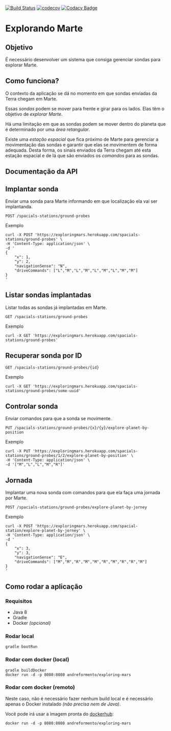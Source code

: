 [![Build Status](https://travis-ci.org/andreformento/exploring-mars.svg?branch=master)](https://travis-ci.org/andreformento/exploring-mars) [![codecov](https://codecov.io/gh/andreformento/exploring-mars/branch/master/graph/badge.svg)](https://codecov.io/gh/andreformento/exploring-mars) [![Codacy Badge](https://api.codacy.com/project/badge/Grade/b205e4b7bc0f440db0b53dbddd563dba)](https://www.codacy.com/app/andreformento/exploring-mars?utm_source=github.com&amp;utm_medium=referral&amp;utm_content=andreformento/exploring-mars&amp;utm_campaign=Badge_Grade)

# Explorando Marte

## Objetivo

É necessário desenvolver um sistema que consiga gerenciar sondas para explorar Marte.

## Como funciona?

O contexto da aplicação se dá no momento em que sondas enviadas da Terra chegam em Marte.

Essas *sondas* podem se mover para frente e girar para os lados. Elas têm o objetivo de *explorar Marte*.

Há uma limitação em que as sondas podem se mover dentro do planeta que é determinado por uma *área retangular*.

Existe uma *estação espacial* que fica próximo de Marte para gerenciar a movimentação das sondas e garantir que elas se movimentem de forma adequada. Desta forma, os sinais enviados da Terra chegam até esta estação espacial e de lá que são enviados os *comandos* para as sondas.

## Documentação da API

## Implantar sonda
Enviar uma sonda para Marte informando em que localização ela vai ser implantanda.
```
POST /spacials-stations/ground-probes
```
Exemplo
```
curl -X POST 'https://exploringmars.herokuapp.com/spacials-stations/ground-probes' \
-H 'Content-Type: application/json' \
-d '
{
    "x": 1,
    "y": 2,
    "navigationSense": "N",
    "driveCommands": ["L","M","L","M","L","M","L","M","M"]
}
'
```

## Listar sondas implantadas
Listar todas as sondas já implantadas em Marte.
```
GET /spacials-stations/ground-probes
```
Exemplo
```
curl -X GET 'https://exploringmars.herokuapp.com/spacials-stations/ground-probes'
```

## Recuperar sonda por ID

```
GET /spacials-stations/ground-probes/{id}
```
Exemplo
```
curl -X GET 'https://exploringmars.herokuapp.com/spacials-stations/ground-probes/some-uuid'
```

## Controlar sonda
Enviar comandos para que a sonda se movimente.
```
PUT /spacials-stations/ground-probes/{x}/{y}/explore-planet-by-position
```
Exemplo
```
curl -X PUT 'https://exploringmars.herokuapp.com/spacials-stations/ground-probes/1/2/explore-planet-by-position' \
-H 'Content-Type: application/json' \
-d '["M","L","L","M","R"]'
```

## Jornada
Implantar uma nova sonda com comandos para que ela faça uma jornada por Marte.
```
POST /spacials-stations/ground-probes/explore-planet-by-jorney
```
Exemplo
```
curl -X POST 'https://exploringmars.herokuapp.com/spacial-station/explore-planet-by-jorney' \
-H 'Content-Type: application/json' \
-d '
{
    "x": 3,
    "y": 3,
    "navigationSense": "E",
    "driveCommands": ["M","M","R","M","M","R","M","R","R","M"]
}
'
```

## Como rodar a aplicação

### Requisitos
- Java 8
- Gradle
- Docker *(opcional)*

### Rodar local
```
gradle bootRun
```

### Rodar com docker (local)
```
gradle buildDocker
docker run -d -p 8080:8080 andreformento/exploring-mars
```

### Rodar com docker (remoto)
Neste caso, não é necessário fazer nenhum build local e é necessário apenas o Docker instalado *(não precisa nem de Java)*.

Você pode irá usar a imagem pronta do [dockerhub](https://hub.docker.com/r/andreformento/exploring-mars):
```
docker run -d -p 8080:8080 andreformento/exploring-mars
```
